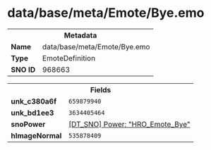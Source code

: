 <h1>data/base/meta/Emote/Bye.emo</h1><table><tr><th colspan="100%">Metadata</th></tr><tr><td><b>Name</b></td><td>data/base/meta/Emote/Bye.emo</td></tr><tr><td><b>Type</b></td><td>EmoteDefinition</td></tr><tr><td><b>SNO ID</b></td><td>968663</td></tr></table>

<table><tr><th colspan="100%">Fields</th></tr><tr><td><b>unk_c380a6f</b></td><td><code>659879940</code></td></tr><tr><td><b>unk_bd1ee3</b></td><td><code>3634405464</code></td></tr><tr><td><b>snoPower</b></td><td><a href="..\Power\HRO_Emote_Bye.pow">[DT_SNO] Power: "HRO_Emote_Bye"</a></td></tr><tr><td><b>hImageNormal</b></td><td><code>535878409</code></td></tr></table>

